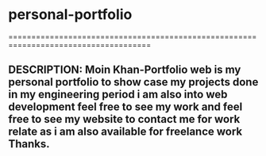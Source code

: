 # personal-portfolio
=====================================================================================

DESCRIPTION:
Moin Khan-Portfolio web is my personal portfolio to show case my projects done in my engineering period 
i am also into web development feel free to see my work and feel free to see my website to contact me for work relate as i am also available for freelance work
Thanks.
--------------------------------------------------------------------------------------
